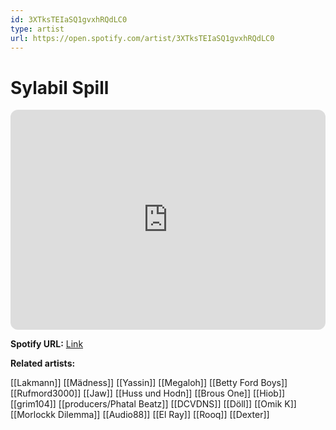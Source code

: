```yaml
---
id: 3XTksTEIaSQ1gvxhRQdLC0
type: artist
url: https://open.spotify.com/artist/3XTksTEIaSQ1gvxhRQdLC0
---
```

# Sylabil Spill

<iframe style="border-radius:12px" src="https://open.spotify.com/embed/artist/3XTksTEIaSQ1gvxhRQdLC0" width="100%" height="352" frameBorder="0" allowfullscreen="" allow="autoplay; clipboard-write; encrypted-media; fullscreen; picture-in-picture" loading="lazy"></iframe>

**Spotify URL:** [Link](https://open.spotify.com/artist/3XTksTEIaSQ1gvxhRQdLC0)

**Related artists:**

[[Lakmann]]
[[Mädness]]
[[Yassin]]
[[Megaloh]]
[[Betty Ford Boys]]
[[Rufmord3000]]
[[Jaw]]
[[Huss und Hodn]]
[[Brous One]]
[[Hiob]]
[[grim104]]
[[producers/Phatal Beatz]]
[[DCVDNS]]
[[Döll]]
[[Omik K]]
[[Morlockk Dilemma]]
[[Audio88]]
[[El Ray]]
[[Rooq]]
[[Dexter]]
